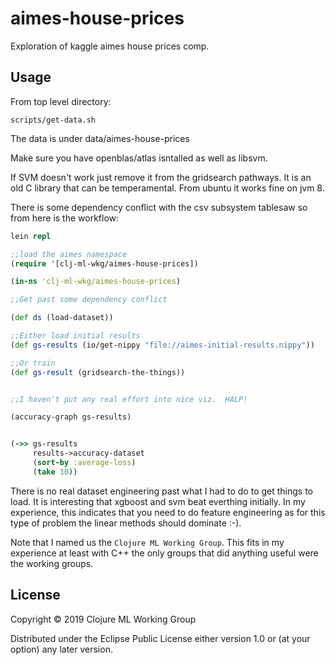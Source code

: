 # aimes-house-prices

Exploration of kaggle aimes house prices comp.

## Usage

From top level directory:
```
scripts/get-data.sh
```

The data is under data/aimes-house-prices


Make sure you have openblas/atlas isntalled as well as libsvm.

If SVM doesn't work just remove it from the gridsearch pathways.  It is an old C
library that can be temperamental.  From ubuntu it works fine on jvm 8.


There is some dependency conflict with the csv subsystem tablesaw so from here is the workflow:

```clojure
lein repl

;;load the aimes namespace
(require '[clj-ml-wkg/aimes-house-prices])

(in-ns 'clj-ml-wkg/aimes-house-prices)

;;Get past some dependency conflict

(def ds (load-dataset))

;;Either load initial results
(def gs-results (io/get-nippy "file://aimes-initial-results.nippy"))

;;Or train
(def gs-result (gridsearch-the-things))


;;I haven't put any real effort into nice viz.  HALP!

(accuracy-graph gs-results)


(->> gs-results
	 results->accuracy-dataset
	 (sort-by :average-loss)
	 (take 10))


```

There is no real dataset engineering past what I had to do to get things to load.  It is interesting
that xgboost and svm beat everthing initially.  In my experience, this indicates that you need
to do feature engineering as for this type of problem the linear methods should dominate :-).


Note that I named us the `Clojure ML Working Group`.  This fits in my experience at least with
C++ the only groups that did anything useful were the working groups.

## License

Copyright © 2019 Clojure ML Working Group

Distributed under the Eclipse Public License either version 1.0 or (at
your option) any later version.
